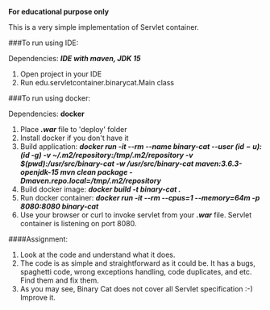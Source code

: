 **For educational purpose only**

This is a very simple implementation of Servlet container.

###To run using IDE:

Dependencies: ***IDE with maven, JDK 15***
1. Open project in your IDE
1. Run edu.servletcontainer.binarycat.Main class

###To run using docker:

Dependencies: **docker**
1. Place ***.war*** file to 'deploy' folder
1. Install docker if you don't have it
1. Build application: ***docker run -it --rm --name binary-cat --user $(id -u):$(id -g) -v ~/.m2/repository:/tmp/.m2/repository -v $(pwd):/usr/src/binary-cat -w /usr/src/binary-cat maven:3.6.3-openjdk-15 mvn clean package -Dmaven.repo.local=/tmp/.m2/repository***
1. Build docker image: ***docker build -t binary-cat .*** 
1. Run docker container: ***docker run -it --rm --cpus=1 --memory=64m -p 8080:8080 binary-cat***
1. Use your browser or curl to invoke servlet from your ***.war*** file. Servlet container is listening on port 8080. 

####Assignment:
1. Look at the code and understand what it does.
1. The code is as simple and straightforward as it could be. It has a bugs, spaghetti code, wrong exceptions handling, code duplicates, and etc. Find them and fix them.
1. As you may see, Binary Cat does not cover all Servlet specification :-) Improve it.